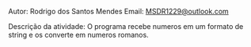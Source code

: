 Autor: Rodrigo dos Santos Mendes
Email: MSDR1229@outlook.com 

Descrição da atividade: O programa recebe numeros em um formato de string e os converte em numeros romanos.

